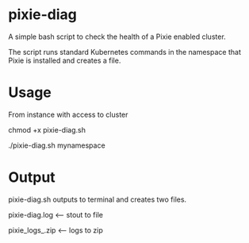 # pixie-diag

A simple bash script to check the health of a Pixie enabled cluster. 

The script runs standard Kubernetes commands in the namespace that Pixie is installed and creates a file.

# Usage

From instance with access to cluster

chmod +x pixie-diag.sh

./pixie-diag.sh mynamespace

# Output

pixie-diag.sh outputs to terminal and creates two files.

pixie-diag.log <-- stout to file

pixie_logs_<date>.zip <-- logs to zip
